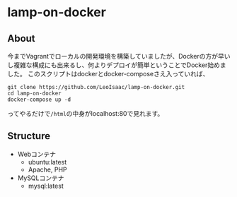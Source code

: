 # lamp-on-docker
## About
今までVagrantでローカルの開発環境を構築していましたが、Dockerの方が早いし複雑な構成にも出来るし、何よりデプロイが簡単ということでDocker始めました。
このスクリプトはdockerとdocker-composeさえ入っていれば、
```
git clone https://github.com/LeoIsaac/lamp-on-docker.git
cd lamp-on-docker
docker-compose up -d
```
ってやるだけで```/html```の中身がlocalhost:80で見れます。

## Structure
* Webコンテナ
    - ubuntu:latest
    - Apache, PHP
* MySQLコンテナ
    - mysql:latest
